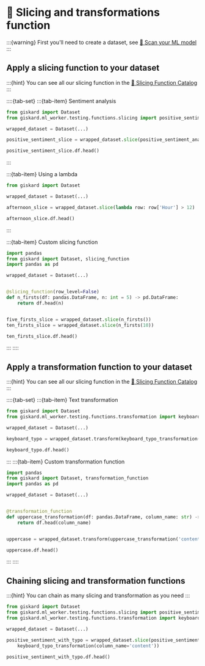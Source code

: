 # 🔪 Slicing and transformations function

:::{warning}
First you'll need to create a dataset,
see [🔬 Scan your ML model](../scan/index.md)
:::

## Apply a slicing function to your dataset

:::{hint}
You can see all our slicing function in the [🔪 Slicing Function Catalog](../../guides/slicing-function-catalog/index.rst)
:::

::::{tab-set}
:::{tab-item} Sentiment analysis

```python
from giskard import Dataset
from giskard.ml_worker.testing.functions.slicing import positive_sentiment_analysis

wrapped_dataset = Dataset(...)

positive_sentiment_slice = wrapped_dataset.slice(positive_sentiment_analysis(column_name='content'))

positive_sentiment_slice.df.head()

```

:::

:::{tab-item} Using a lambda

```python
from giskard import Dataset

wrapped_dataset = Dataset(...)

afternoon_slice = wrapped_dataset.slice(lambda row: row['Hour'] > 12)

afternoon_slice.df.head()

```

:::

:::{tab-item} Custom slicing function

```python
import pandas
from giskard import Dataset, slicing_function
import pandas as pd

wrapped_dataset = Dataset(...)


@slicing_function(row_level=False)
def n_firsts(df: pandas.DataFrame, n: int = 5) -> pd.DataFrame:
    return df.head(n)


five_firsts_slice = wrapped_dataset.slice(n_firsts())
ten_firsts_slice = wrapped_dataset.slice(n_firsts(10))

ten_firsts_slice.df.head()

```

:::
::::

## Apply a transformation function to your dataset

:::{hint}
You can see all our slicing function in the [🔪 Slicing Function Catalog](../../guides/slicing-function-catalog/index.rst)
:::

::::{tab-set}
:::{tab-item} Text transformation

```python
from giskard import Dataset
from giskard.ml_worker.testing.functions.transformation import keyboard_typo_transformation

wrapped_dataset = Dataset(...)

keyboard_typo = wrapped_dataset.transform(keyboard_typo_transformation(column_name='content'))

keyboard_typo.df.head()

```

:::
:::{tab-item} Custom transformation function

```python
import pandas
from giskard import Dataset, transformation_function
import pandas as pd

wrapped_dataset = Dataset(...)


@transformation_function
def uppercase_transformation(df: pandas.DataFrame, column_name: str) -> pd.DataFrame:
    return df.head(column_name)


uppercase = wrapped_dataset.transform(uppercase_transformation('content'))

uppercase.df.head()

```

:::
::::

## Chaining slicing and transformation functions

:::{hint}
You can chain as many slicing and transformation as you need
:::

```python
from giskard import Dataset
from giskard.ml_worker.testing.functions.slicing import positive_sentiment_analysis
from giskard.ml_worker.testing.functions.transformation import keyboard_typo_transformation

wrapped_dataset = Dataset(...)

positive_sentiment_with_typo = wrapped_dataset.slice(positive_sentiment_analysis(column_name='content')).transform(
    keyboard_typo_transformation(column_name='content'))

positive_sentiment_with_typo.df.head()
```

